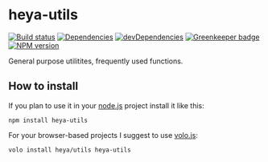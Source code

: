 # heya-utils

[![Build status][travis-image]][travis-url]
[![Dependencies][deps-image]][deps-url]
[![devDependencies][dev-deps-image]][dev-deps-url]
[![Greenkeeper badge](https://badges.greenkeeper.io/heya/utils.svg)](https://greenkeeper.io/)
[![NPM version][npm-image]][npm-url]

General purpose utilitites, frequently used functions.

## How to install

If you plan to use it in your [node.js](http://nodejs.org) project install it
like this:

```
npm install heya-utils
```

For your browser-based projects I suggest to use [volo.js](http://volojs.org):

```
volo install heya/utils heya-utils
```

[npm-image]:      https://img.shields.io/npm/v/heya-utils.svg
[npm-url]:        https://npmjs.org/package/heya-utils
[deps-image]:     https://img.shields.io/david/heya/utils.svg
[deps-url]:       https://david-dm.org/heya/utils
[dev-deps-image]: https://img.shields.io/david/dev/heya/utils.svg
[dev-deps-url]:   https://david-dm.org/heya/utils#info=devDependencies
[travis-image]:   https://img.shields.io/travis/heya/utils.svg
[travis-url]:     https://travis-ci.org/heya/utils
